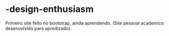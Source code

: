 # -design-enthusiasm
Primeiro site feito no bootstrap, ainda aprendendo. (Site pessoal academico desenvolvido para apredizado).
